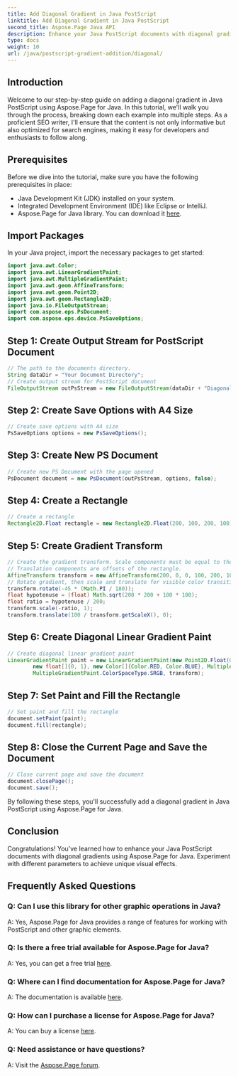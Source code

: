 ```yaml
---
title: Add Diagonal Gradient in Java PostScript
linktitle: Add Diagonal Gradient in Java PostScript
second_title: Aspose.Page Java API
description: Enhance your Java PostScript documents with diagonal gradients using Aspose.Page for Java. Follow our step-by-step guide to add vibrant color transitions effortlessly.
type: docs
weight: 10
url: /java/postscript-gradient-addition/diagonal/
---
```

## Introduction
Welcome to our step-by-step guide on adding a diagonal gradient in Java PostScript using Aspose.Page for Java. In this tutorial, we'll walk you through the process, breaking down each example into multiple steps. As a proficient SEO writer, I'll ensure that the content is not only informative but also optimized for search engines, making it easy for developers and enthusiasts to follow along.
## Prerequisites
Before we dive into the tutorial, make sure you have the following prerequisites in place:
- Java Development Kit (JDK) installed on your system.
- Integrated Development Environment (IDE) like Eclipse or IntelliJ.
- Aspose.Page for Java library. You can download it [here](https://releases.aspose.com/page/java/).
## Import Packages
In your Java project, import the necessary packages to get started:
```java
import java.awt.Color;
import java.awt.LinearGradientPaint;
import java.awt.MultipleGradientPaint;
import java.awt.geom.AffineTransform;
import java.awt.geom.Point2D;
import java.awt.geom.Rectangle2D;
import java.io.FileOutputStream;
import com.aspose.eps.PsDocument;
import com.aspose.eps.device.PsSaveOptions;

```
## Step 1: Create Output Stream for PostScript Document
```java
// The path to the documents directory.
String dataDir = "Your Document Directory";
// Create output stream for PostScript document
FileOutputStream outPsStream = new FileOutputStream(dataDir + "DiagonalGradient_outPS.ps");
```
## Step 2: Create Save Options with A4 Size
```java
// Create save options with A4 size
PsSaveOptions options = new PsSaveOptions();
```
## Step 3: Create New PS Document
```java
// Create new PS Document with the page opened
PsDocument document = new PsDocument(outPsStream, options, false);
```
## Step 4: Create a Rectangle
```java
// Create a rectangle
Rectangle2D.Float rectangle = new Rectangle2D.Float(200, 100, 200, 100);
```
## Step 5: Create Gradient Transform
```java
// Create the gradient transform. Scale components must be equal to the rectangle width and height.
// Translation components are offsets of the rectangle.
AffineTransform transform = new AffineTransform(200, 0, 0, 100, 200, 100);
// Rotate gradient, then scale and translate for visible color transition
transform.rotate(-45 * (Math.PI / 180));
float hypotenuse = (float) Math.sqrt(200 * 200 + 100 * 100);
float ratio = hypotenuse / 200;
transform.scale(-ratio, 1);
transform.translate(100 / transform.getScaleX(), 0);
```
## Step 6: Create Diagonal Linear Gradient Paint
```java
// Create diagonal linear gradient paint
LinearGradientPaint paint = new LinearGradientPaint(new Point2D.Float(0, 0), new Point2D.Float(200, 100),
        new float[]{0, 1}, new Color[]{Color.RED, Color.BLUE}, MultipleGradientPaint.CycleMethod.NO_CYCLE,
        MultipleGradientPaint.ColorSpaceType.SRGB, transform);
```
## Step 7: Set Paint and Fill the Rectangle
```java
// Set paint and fill the rectangle
document.setPaint(paint);
document.fill(rectangle);
```
## Step 8: Close the Current Page and Save the Document
```java
// Close current page and save the document
document.closePage();
document.save();
```
By following these steps, you'll successfully add a diagonal gradient in Java PostScript using Aspose.Page for Java.
## Conclusion
Congratulations! You've learned how to enhance your Java PostScript documents with diagonal gradients using Aspose.Page for Java. Experiment with different parameters to achieve unique visual effects.
## Frequently Asked Questions
### Q: Can I use this library for other graphic operations in Java?
A: Yes, Aspose.Page for Java provides a range of features for working with PostScript and other graphic elements.
### Q: Is there a free trial available for Aspose.Page for Java?
A: Yes, you can get a free trial [here](https://releases.aspose.com/).
### Q: Where can I find documentation for Aspose.Page for Java?
A: The documentation is available [here](https://reference.aspose.com/page/java/).
### Q: How can I purchase a license for Aspose.Page for Java?
A: You can buy a license [here](https://purchase.aspose.com/buy).
### Q: Need assistance or have questions?
A: Visit the [Aspose.Page forum](https://forum.aspose.com/c/page/39).
